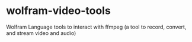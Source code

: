 # wolfram-video-tools

Wolfram Language tools to interact with ffmpeg (a tool to record, convert, and stream video and audio)
